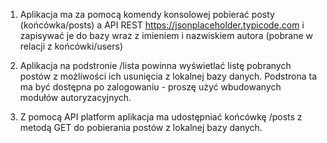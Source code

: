 1. Aplikacja ma za pomocą komendy konsolowej pobierać posty (końcówka/posts) a API REST https://jsonplaceholder.typicode.com i zapisywać je do bazy wraz z imieniem i nazwiskiem autora (pobrane w relacji z końcówki/users)

2. Aplikacja na podstronie /lista powinna wyświetlać listę pobranych postów z możliwości ich usunięcia z lokalnej bazy danych. Podstrona ta ma być dostępna po zalogowaniu - proszę użyć wbudowanych modułów autoryzacyjnych.

3. Z pomocą API platform aplikacja ma udostępniać końcówkę /posts z metodą GET do pobierania postów z lokalnej bazy danych.